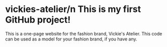 # vickies-atelier/n This is my first GitHub project!
This is a one-page website for the fashion brand, Vickie's Atelier. This code can be used as a model for your fashion brand, if you have any. 
